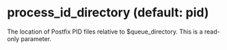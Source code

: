 # process_id_directory (default: pid)

The location of Postfix PID files relative to $queue\_directory.
This is a read-only parameter.



